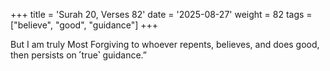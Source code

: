 +++
title = 'Surah 20, Verses 82'
date = '2025-08-27'
weight = 82
tags = ["believe", "good", "guidance"]
+++

But I am truly Most Forgiving to whoever repents, believes, and does good, then persists on ˹true˺ guidance.”